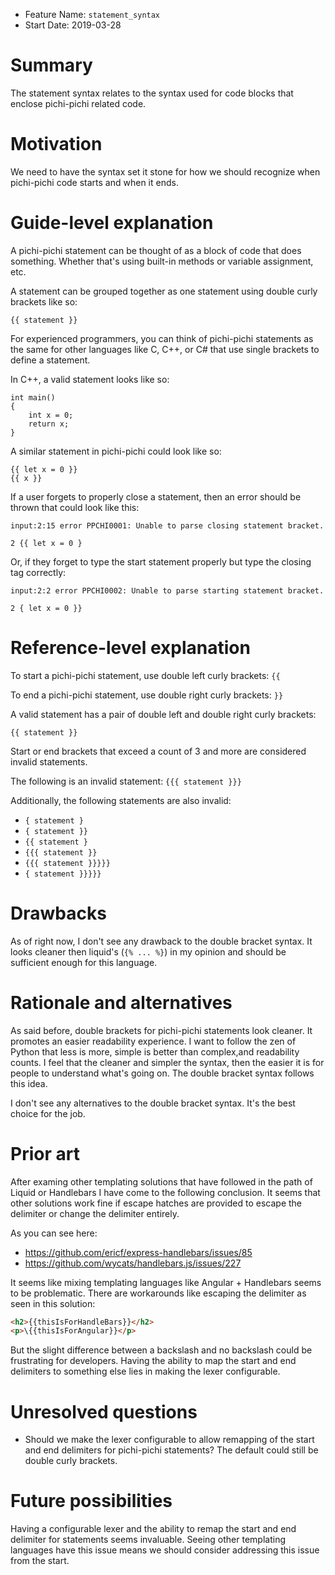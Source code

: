 - Feature Name: `statement_syntax`
- Start Date: 2019-03-28

# Summary
[summary]: #summary

The statement syntax relates to the syntax used for code blocks that enclose pichi-pichi related code.

# Motivation
[motivation]: #motivation

We need to have the syntax set it stone for how we should recognize when pichi-pichi code starts and when it ends.

# Guide-level explanation
[guide-level-explanation]: #guide-level-explanation

A pichi-pichi statement can be thought of as a block of code that does something. Whether that's using
built-in methods or variable assignment, etc.

A statement can be grouped together as one statement using double curly brackets like so:

```
{{ statement }}
```

For experienced programmers, you can think of pichi-pichi statements as the same for other languages
like C, C++, or C# that use single brackets to define a statement.

In C++, a valid statement looks like so:

```
int main()
{
    int x = 0;
    return x;
}
```

A similar statement in pichi-pichi could look like so:

```
{{ let x = 0 }}
{{ x }}
```

If a user forgets to properly close a statement, then an error should be thrown that could look like this:

```
input:2:15 error PPCHI0001: Unable to parse closing statement bracket.

2 {{ let x = 0 }
```

Or, if they forget to type the start statement properly but type the closing tag correctly:

```
input:2:2 error PPCHI0002: Unable to parse starting statement bracket.

2 { let x = 0 }}
```

# Reference-level explanation
[reference-level-explanation]: #reference-level-explanation

To start a pichi-pichi statement, use double left curly brackets: `{{`

To end a pichi-pichi statement, use double right curly brackets: `}}`

A valid statement has a pair of double left and double right curly brackets:

```
{{ statement }}
```

Start or end brackets that exceed a count of 3 and more are considered invalid
statements.

The following is an invalid statement: `{{{ statement }}}`

Additionally, the following statements are also invalid:

- `{ statement }`
- `{ statement }}`
- `{{ statement }`
- `{{{ statement }}`
- `{{{ statement }}}}}`
- `{ statement }}}}}`

# Drawbacks
[drawbacks]: #drawbacks

As of right now, I don't see any drawback to the double bracket syntax. It looks cleaner then liquid's (`{% ... %}`) in my opinion and should be sufficient enough for this language.

# Rationale and alternatives
[rationale-and-alternatives]: #rationale-and-alternatives

As said before, double brackets for pichi-pichi statements look cleaner. It promotes an easier readability experience. I want to follow the zen of Python that less is more, simple is better than complex,and readability counts. I feel that the cleaner and simpler the syntax, then the easier it is for people to understand what's going on. The double bracket syntax follows this idea. 

I don't see any alternatives to the double bracket syntax. It's the best choice for the job.

# Prior art
[prior-art]: #prior-art

After examing other templating solutions that have followed in the path of Liquid or Handlebars I have come to the following conclusion. It seems that other solutions work fine if escape hatches are provided to escape the delimiter or change the delimiter entirely.

As you can see here:
- https://github.com/ericf/express-handlebars/issues/85
- https://github.com/wycats/handlebars.js/issues/227

It seems like mixing templating languages like Angular + Handlebars seems to be problematic.
There are workarounds like escaping the delimiter as seen in this solution:

```html
<h2>{{thisIsForHandleBars}}</h2>
<p>\{{thisIsForAngular}}</p>
```

But the slight difference between a backslash and no backslash could be frustrating for developers.
Having the ability to map the start and end delimiters to something else lies in making the lexer configurable.

# Unresolved questions
[unresolved-questions]: #unresolved-questions

- Should we make the lexer configurable to allow remapping of the start and end delimiters for pichi-pichi statements? The default could still be double curly brackets.

# Future possibilities
[future-possibilities]: #future-possibilities

Having a configurable lexer and the ability to remap the start and end delimiter for statements seems invaluable. Seeing other templating languages have this issue means we should consider addressing this issue from the start.
